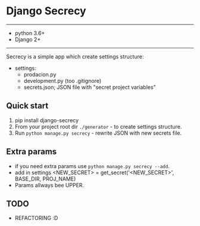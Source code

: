 Django Secrecy
==============
-----------------
- python 3.6+
- Django 2+
-----------------
Secrecy is a simple app which create settings structure:
- settings:
    - prodacion.py
    - development.py (too .gitignore)
    - secrets.json; JSON file with "secret project variables"

Quick start
-----------
1. pip install django-secrecy
2. From your project root dir `./generator` - to create settings structure.
3. Run `python manage.py secrecy` - rewrite JSON with new secrets file.

## Extra params
- if you need extra params use `python manage.py secrecy --add`.
- add in settings <NEW_SECRET> = get_secret('<NEW_SECRET>', BASE_DIR, PROJ_NAME)
- Params <name> allways bee UPPER.

## TODO
- REFACTORING :D
